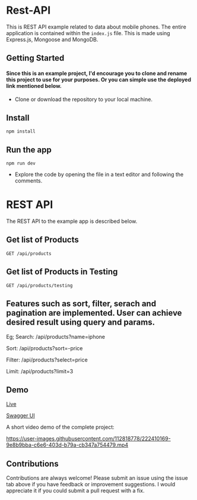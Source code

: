 # Rest-API

This is REST API example related to data about mobile phones. The entire application is contained within the `index.js` file. This is made using Express.js, Mongoose and MongoDB.

## Getting Started
#### Since this is an example project, I'd encourage you to clone and rename this project to use for your purposes. Or you can simple use the deployed link mentioned below.

* Clone or download the repository to your local machine.
## Install

    npm install

## Run the app

    npm run dev

* Explore the code by opening the file in a text editor and following the comments.

# REST API

The REST API to the example app is described below.

## Get list of Products

`GET /api/products`

## Get list of Products in Testing

`GET /api/products/testing`

## Features such as sort, filter, serach and pagination are implemented. User can achieve desired result using query and params.

Eg; 
Search: /api/products?name=iphone

Sort: /api/products?sort=-price

Filter: /api/products?select=price

Limit: /api/products?limit=3

## Demo

[Live](https://rest-api-s810.onrender.com/)

[Swagger UI](https://rest-api-s810.onrender.com/api-docs/)

A short video demo of the complete project:




https://user-images.githubusercontent.com/112818778/222410169-9e8b9bba-c6e6-403d-b79a-cb347a754479.mp4






## Contributions

Contributions are always welcome! Please submit an issue using the issue tab above if you have feedback or improvement suggestions. I would appreciate it if you could submit a pull request with a fix.
